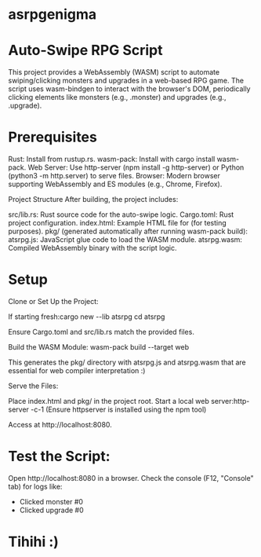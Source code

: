 # asrpgenigma

# Auto-Swipe RPG Script
This project provides a WebAssembly (WASM) script to automate swiping/clicking monsters and upgrades in a web-based RPG game. The script uses wasm-bindgen to interact with the browser's DOM, periodically clicking elements like monsters (e.g., .monster) and upgrades (e.g., .upgrade).

# Prerequisites

Rust: Install from rustup.rs.
wasm-pack: Install with cargo install wasm-pack.
Web Server: Use http-server (npm install -g http-server) or Python (python3 -m http.server) to serve files.
Browser: Modern browser supporting WebAssembly and ES modules (e.g., Chrome, Firefox).

Project Structure
After building, the project includes:

src/lib.rs: Rust source code for the auto-swipe logic.
Cargo.toml: Rust project configuration.
index.html: Example HTML file for (for testing purposes).
pkg/ (generated automatically after running wasm-pack build):
atsrpg.js: JavaScript glue code to load the WASM module.
atsrpg.wasm: Compiled WebAssembly binary with the script logic.



# Setup

Clone or Set Up the Project:

If starting fresh:cargo new --lib atsrpg
cd atsrpg


Ensure Cargo.toml and src/lib.rs match the provided files.


Build the WASM Module:
wasm-pack build --target web


This generates the pkg/ directory with atsrpg.js and atsrpg.wasm that are essential for web compiler interpretation :)


Serve the Files:

Place index.html and pkg/ in the project root.
Start a local web server:http-server -c-1
(Ensure httpserver is installed using the npm tool)

Access at http://localhost:8080.


# Test the Script:

Open http://localhost:8080 in a browser.
Check the console (F12, "Console" tab) for logs like: 
- Clicked monster #0
- Clicked upgrade #0

# Tihihi :) 
